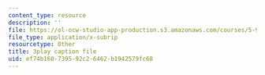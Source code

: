 ```yaml
---
content_type: resource
description: ''
file: https://ol-ocw-studio-app-production.s3.amazonaws.com/courses/5-95j-teaching-college-level-science-and-engineering-fall-2015/ef74b160739592c26462b1942579fc68_L-Sv1oL43ew.srt
file_type: application/x-subrip
resourcetype: Other
title: 3play caption file
uid: ef74b160-7395-92c2-6462-b1942579fc68
---
```

